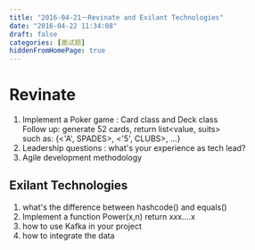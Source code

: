 ```yaml
---
title: "2016-04-21－Revinate and Exilant Technologies"
date: "2016-04-22 11:34:08"
draft: false
categories: [面试题]
hiddenFromHomePage: true
---
```

# Revinate  
1. Implement a Poker game :  Card class and  Deck class  
  Follow up:  generate 52 cards,  return list<value, suits>   
such as:  {<'A', SPADES>, <'5', CLUBS>, ...}
2. Leadership questions : what's your experience as tech lead?   
3. Agile development methodology   

  

Exilant Technologies
--------------------
1. what's the difference between hashcode() and equals()
2. Implement a function  Power(x,n)    return x*x*x....x
3. how to use Kafka in your project
4. how to integrate the data
